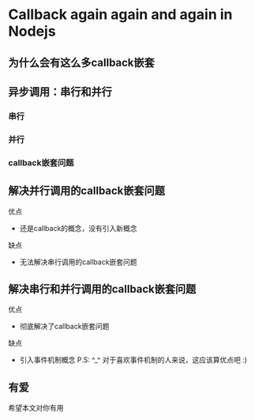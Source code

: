 # Callback again again and again in Nodejs

## 为什么会有这么多callback嵌套

## 异步调用：串行和并行

### 串行

### 并行

### callback嵌套问题

## 解决并行调用的callback嵌套问题

优点

* 还是callback的概念，没有引入新概念

缺点

* 无法解决串行调用的callback嵌套问题

## 解决串行和并行调用的callback嵌套问题

优点

* 彻底解决了callback嵌套问题

缺点

* 引入事件机制概念 P.S: ^_^ 对于喜欢事件机制的人来说，这应该算优点吧 :) 

## 有爱
希望本文对你有用